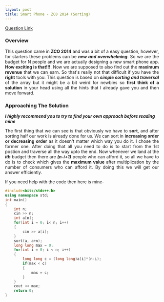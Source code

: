 ```yaml
---
layout: post
title: Smart Phone - ZC0 2014 (Sorting)
---
```


[Question Link]((https://www.codechef.com/ZCOPRAC/problems/ZCO14003))

### Overview

<div style="text-align: justify">
	This question came in <b>ZCO 2014</b> and was a bit of a easy question, however, for starters these problems can be <em><b>new and overwhelming</b></em>. So we are the budget for N people and we are actually designing a new smart phone app. <b>How exciting is that!!!</b>. Now we are supposed to also find out the <b>maximum revenue</b> that we can earn. So that's really not that difficult if you have the <b>right</b> tools with you. This question is based on <em><b>simple sorting and traversal</b></em> of the array but it might be a bit weird for newbies so <b>first think of a solution</b> in your head using all the hints that I already gave you and then move forward.
</div>

### Approaching The Solution

_**I highly recommend you to try to find your own approach before reading mine**_

<div style="text-align: justify">
	The first thing that we can see is that obviously we have to <b>sort</b>, and after sorting half our work is already done for us. We can sort in <b>increasing order or decreasing order</b> as it doesn't matter which way you do it. I chose the former one. After doing that all you need to do is to start from the 1st postion and traverse all the way upto the end. Now whenever we land at the <em><b>ith</b></em> budget then there are <em><b>(n-i+1)</b></em> people who can afford it, so all we have to do is to check which gives the <b>maximum value</b> after multiplication by the number of consumers who can afford it. By doing this we will get our answer efficiently.
</div>

If you need help with the code then here is mine-

```cpp
#include<bits/stdc++.h>
using namespace std;
int main()
{
	int n;
	cin >> n;
	int a[n];
	for(int i = 0; i< n; i++)
	{
		cin >> a[i];
	}
	sort(a, a+n);
	long long max = 0;
	for(int i = 0; i < n; i++)
	{
		long long c = (long long)a[i]*(n-i);
		if(max < c)
		{
			max = c;
		}		
	}
	cout << max;	
	return 0;
}
```

